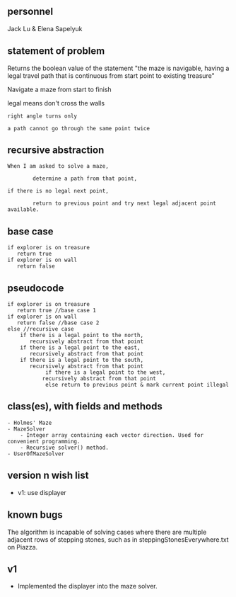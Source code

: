 ## personnel
Jack Lu & Elena Sapelyuk

## statement of problem

  Returns the boolean value of the statement "the maze is navigable, having a legal travel path
  that is continuous from start point to existing treasure"

  Navigate a maze from start to finish

  legal means
	don't cross the walls

	right angle turns only

	a path cannot go through the same point twice


## recursive abstraction

  	When I am asked to solve a maze,
  
            determine a path from that point,

	if there is no legal next point,

            return to previous point and try next legal adjacent point available.


## base case
	if explorer is on treasure
	   return true
	if explorer is on wall
	   return false


## pseudocode

	if explorer is on treasure
	   return true //base case 1
	if explorer is on wall
	   return false //base case 2
	else //recursive case
		if there is a legal point to the north,
		   recursively abstract from that point
 		if there is a legal point to the east,
	 	   recursively abstract from that point
 		if there is a legal point to the south,
	  	   recursively abstract from that point
               	if there is a legal point to the west,
	           recursively abstract from that point
             	else return to previous point & mark current point illegal

## class(es), with fields and methods
	- Holmes' Maze
	- MazeSolver
		- Integer array containing each vector direction. Used for convenient programming.
		- Recursive solver() method.
	- UserOfMazeSolver


## version n wish list
- v1: use displayer 

## known bugs
The algorithm is incapable of solving cases where there are multiple adjacent rows of stepping stones, such as in steppingStonesEverywhere.txt on Piazza.	

## v1
- Implemented the displayer into the maze solver.
